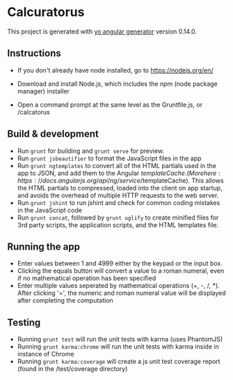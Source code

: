 # Calcuratorus

This project is generated with [yo angular generator](https://github.com/yeoman/generator-angular)
version 0.14.0.

## Instructions
 
- If you don't already have node installed, go to https://nodejs.org/en/

- Download and install Node.js, which includes the npm (node package manager) installer

- Open a command prompt at the same level as the Gruntfile.js, or /calcatorus


## Build & development

- Run `grunt` for building and `grunt serve` for preview.
- Run `grunt jsbeautifier` to format the JavaScript files in the app
- Run `grunt ngtemplates` to convert all of the HTML partials used in the app to JSON, and add them to the Angular $templateCache. (More here: https://docs.angularjs.org/api/ng/service/$templateCache). This allows the HTML partials to compressed, loaded into the client on app startup, and avoids the overhead of multiple HTTP requests to the web server.
- Run `grunt jshint` to run jshint and check for common coding mistakes in the JavaScript code
- Run `grunt concat`, followed by `grunt uglify` to create minified files for 3rd party scripts, the application scripts, and the HTML templates file.


## Running the app
- Enter values between 1 and 4999 either by the keypad or the input box.
- Clicking the equals button will convert a value to a roman numeral, even if no mathematical operation has been specified
- Enter multiple values seperated by mathematical operations (+, -, /, *). After clicking '=', the numeric and roman numeral value will be displayed after completing the computation

## Testing

- Running `grunt test` will run the unit tests with karma (uses PhantomJS)
- Running `grunt karma:chrome` will run the unit tests with karma inside in instance of Chrome
- Running `grunt karma:coverage` will create a js unit test coverage report (found in the /test/coverage directory)

